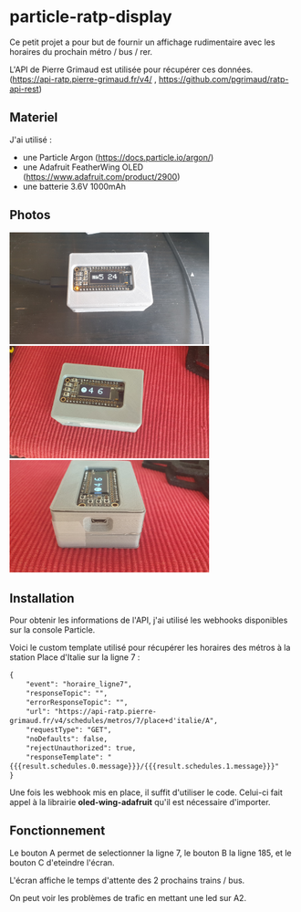 # particle-ratp-display

Ce petit projet a pour but de fournir un affichage rudimentaire avec les horaires du prochain métro / bus / rer.

L'API de Pierre Grimaud est utilisée pour récupérer ces données.
(https://api-ratp.pierre-grimaud.fr/v4/ , https://github.com/pgrimaud/ratp-api-rest)

## Materiel

J'ai utilisé :
- une Particle Argon (https://docs.particle.io/argon/)
- une Adafruit FeatherWing OLED (https://www.adafruit.com/product/2900)
- une batterie 3.6V 1000mAh

## Photos

<img src="./img/1.jpg" width="350"> <img src="./img/2.jpg" width="350"> <img src="./img/3.jpg" width="350">

## Installation

Pour obtenir les informations de l'API, j'ai utilisé les webhooks disponibles sur la console Particle.

Voici le custom template utilisé pour récupérer les horaires des métros à la station Place d'Italie sur la ligne 7 :
```
{
    "event": "horaire_ligne7",
    "responseTopic": "",
    "errorResponseTopic": "",
    "url": "https://api-ratp.pierre-grimaud.fr/v4/schedules/metros/7/place+d'italie/A",
    "requestType": "GET",
    "noDefaults": false,
    "rejectUnauthorized": true,
    "responseTemplate": "{{{result.schedules.0.message}}}/{{{result.schedules.1.message}}}"
}
```

Une fois les webhook mis en place, il suffit d'utiliser le code. Celui-ci fait appel à la librairie **oled-wing-adafruit** qu'il est nécessaire d'importer.

## Fonctionnement

Le bouton A permet de selectionner la ligne 7, le bouton B la ligne 185, et le bouton C d'eteindre l'écran. 


L'écran affiche le temps d'attente des 2 prochains trains / bus.


On peut voir les problèmes de trafic en mettant une led sur A2.
